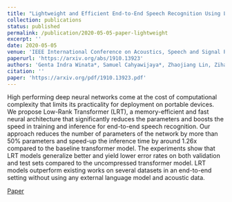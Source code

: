 ```yaml
---
title: "Lightweight and Efficient End-to-End Speech Recognition Using Low-Rank Transformer"
collection: publications
status: published
permalink: /publication/2020-05-05-paper-lightweight
excerpt: ''
date: 2020-05-05
venue: 'IEEE International Conference on Acoustics, Speech and Signal Processing (ICASSP)'
paperurl: 'https://arxiv.org/abs/1910.13923'
authors: 'Genta Indra Winata*, Samuel Cahyawijaya*, Zhaojiang Lin, Zihan Liu, Pascale Fung'
citation: ''
paper: 'https://arxiv.org/pdf/1910.13923.pdf'
---
```

High performing deep neural networks come at the cost of computational complexity that limits its practicality for deployment on portable devices. We propose Low-Rank Transformer (LRT), a memory-efficient and fast neural architecture that significantly reduces the parameters and boosts the speed in training and inference for end-to-end speech recognition. Our approach reduces the number of parameters of the network by more than 50% parameters and speed-up the inference time by around 1.26x compared to the baseline transformer model. The experiments show that LRT models generalize better and yield lower error rates on both validation and test sets compared to the uncompressed transformer model. LRT models outperform existing works on several datasets in an end-to-end setting without using any external language model and acoustic data. 

[Paper](https://arxiv.org/pdf/1910.13923.pdf)